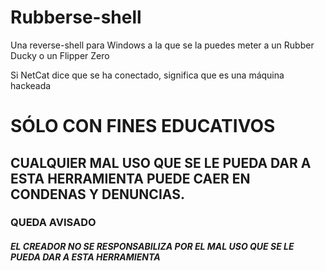 # Rubberse-shell
Una reverse-shell para Windows a la que se la puedes meter a un Rubber Ducky o un Flipper Zero

Si NetCat dice que se ha conectado, significa que es una máquina hackeada



# SÓLO CON FINES EDUCATIVOS
## CUALQUIER MAL USO QUE SE LE PUEDA DAR A ESTA HERRAMIENTA PUEDE CAER EN CONDENAS Y DENUNCIAS.
### QUEDA AVISADO

##### EL CREADOR NO SE RESPONSABILIZA POR EL MAL USO QUE SE LE PUEDA DAR A ESTA HERRAMIENTA
